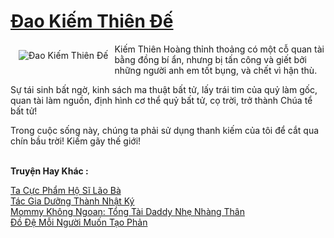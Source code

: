 <a href="https://truyentiki.com/dao-kiem-thien-de.31792/" title="Đao Kiếm Thiên Đế"><h1>Đao Kiếm Thiên Đế</h1></a><div style="display:table"><img align="right" style="float: left; padding: 10px;" src="https://truyentiki.com/a/img/str/src/31792.jpg" alt="Đao Kiếm Thiên Đế">Kiếm Thiên Hoàng thỉnh thoảng có một cỗ quan tài bằng đồng bí ẩn, nhưng bị tấn công và giết bởi những người anh em tốt bụng, và chết vì hận thù. <p></p> Sự tái sinh bất ngờ, kinh sách ma thuật bất tử, lấy trái tim của quỷ làm gốc, quan tài làm nguồn, định hình cơ thể quỷ bất tử, cọ trời, trở thành Chúa tể bất tử! <p></p> Trong cuộc sống này, chúng ta phải sử dụng thanh kiếm của tôi để cắt qua chín bầu trời! Kiếm gãy thế giới!</div><p><br><b>Truyện Hay Khác :</b></p><a href="https://truyentiki.com/ta-cuc-pham-ho-si-lao-ba.31791/" alt="Ta Cực Phẩm Hộ Sĩ Lão Bà">Ta Cực Phẩm Hộ Sĩ Lão Bà</a><br/><a href="https://github.com/nownovels/truyenhay/tree/master/truyenhay/30637/README.md" alt="Tác Gia Dưỡng Thành Nhật Ký">Tác Gia Dưỡng Thành Nhật Ký</a><br/><a href="https://github.com/nownovels/top500/tree/master/truyenhay/33637/" alt="Mommy Không Ngoan: Tổng Tài Daddy Nhẹ Nhàng Thân">Mommy Không Ngoan: Tổng Tài Daddy Nhẹ Nhàng Thân</a><br/><a href="https://github.com/nownovels/top500/tree/master/truyenhay/33860/" alt="Đồ Đệ Mỗi Người Muốn Tạo Phản">Đồ Đệ Mỗi Người Muốn Tạo Phản</a><br/>